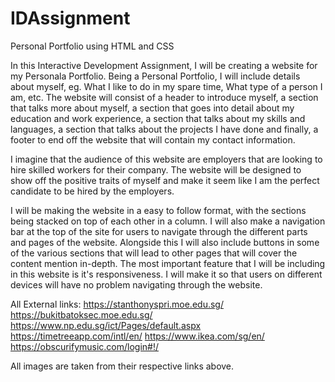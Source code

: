 # IDAssignment
Personal Portfolio using HTML and CSS

In this Interactive Development Assignment, I will be creating a website for my Personala Portfolio. Being a Personal Portfolio, I will include details about myself, eg. What I like to do in my spare time, What type of a person I am, etc. The website will consist of a header to introduce myself, a section that talks more about myself, a section that goes into detail about my education and work experience, a section that talks about my skills and languages, a section that talks about the projects I have done and finally, a footer to end off the website that will contain my contact information.

I imagine that the audience of this website are employers that are looking to hire skilled workers for their company. The website will be designed to show off the positive traits of myself and make it seem like I am the perfect candidate to be hired by the employers.

I will be making the website in a easy to follow format, with the sections being stacked on top of each other in a column. I will also make a navigation bar at the top of the site for users to navigate through the different parts and pages of the website. Alongside this I will also include buttons in some of the various sections that will lead to other pages that will cover the content mention in-depth. The most important feature that I will be including in this website is it's responsiveness. I will make it so that users on different devices will have no problem navigating through the website.

All External links:
https://stanthonyspri.moe.edu.sg/
https://bukitbatoksec.moe.edu.sg/
https://www.np.edu.sg/ict/Pages/default.aspx
https://timetreeapp.com/intl/en/
https://www.ikea.com/sg/en/
https://obscurifymusic.com/login#!/

All images are taken from their respective links above.